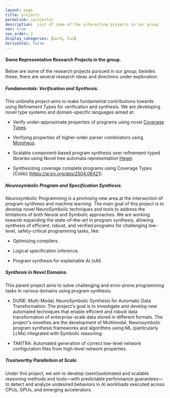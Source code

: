 ```yaml
---
layout: page
title: projects
permalink: /projects/
description:  List of some of the interesting projects in our group.
nav: true
nav_order: 2
display_categories: [work, fun]
horizontal: false
---
```


<!-- pages/projects.md -->




#### Some Representative Research Projects in the group.
Below are some of the research projects pursued in our group; besides these, there are several research ideas and directions under exploration:

##### Fundamentals: Verification and Synthesis.
This umbrella project aims to make fundamental contributions towards using Refinement Types for verification and synthesis. We are developing novel type systems and domain-specific languages aimed at:

 - Verify under-approximate properties of programs using novel [Coverage Types](https://aegis-iisc.github.io/assets/pdf/poirotpreprint.pdf).

 - Verifying properties of higher-order parser combinators using [Morpheus](https://arxiv.org/abs/2305.07901v1).

 - Scalable component-based program synthesis over refinement-typed libraries using Novel tree automata representation [Hegel](https://aegis-iisc.github.io/assets/pdf/hegel_draft.pdf).

 - Synthesizing coverage complete programs using Coverage Types [Cobb] (https://arxiv.org/abs/2504.06421).


##### Neurosymbolic Program and Specification Synthesis.
Neurosymbolic Programming is a promising new area at the intersection of program synthesis and machine learning. 
The main goal of this project is to develop novel NeuroSymbolic techniques and tools to address the limitations of both Neural and Symbolic approaches. We are working towards expanding the state-of-the-art in program synthesis, allowing synthesis of efficient, robust, and verified programs for challenging low-level, safety-critical programming tasks, like:

 - Optimizing compilers.

 - Logical specification inference.

 - Program synthesis for explainable AI (xAI)

##### Synthesis in Novel Domains.
This parent project aims to solve challenging and error-prone programming tasks in various domains using program synthesis. 

 - DUNE: Multi-Modal, NeuroSymbolic Synthesis for Automatic Data Transformation:
 The project's goal is to investigate and develop new automated techniques that enable efficient and robust data transformation of enterprise-scale data stored in different formats. The project's novelties are the development of Multimodal, Neurosymbolic program synthesis frameworks and algorithms using ML (particularly LLMs) integrated with Symbolic reasoning.

 - TANTRA: Automated generation of correct low-level network configuration files from high-level network properties.


 #####  Trustworthy Parallelism at Scale.
Under this project, we aim to develop (semi)automated and scalable reasoning methods and tools—with predictable performance guarantees—to detect and analyze undesired behaviors in AI workloads executed across CPUs, GPUs, and emerging accelerators.